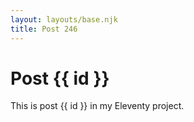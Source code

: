 ```yaml
---
layout: layouts/base.njk
title: Post 246
---
```


# Post {{ id }}

This is post {{ id }} in my Eleventy project.
